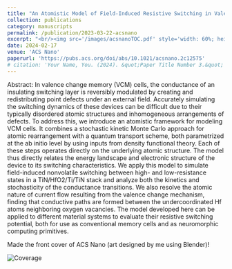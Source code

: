 ```yaml
---
title: "An Atomistic Model of Field-Induced Resistive Switching in Valence Change Memory"
collection: publications
category: manuscripts
permalink: /publication/2023-03-22-acsnano
excerpt: "<br/><img src='/images/acsnanoTOC.pdf' style='width: 60%; height: auto;'>>"
date: 2024-02-17
venue: 'ACS Nano'
paperurl: 'https://pubs.acs.org/doi/abs/10.1021/acsnano.2c12575'
# citation: 'Your Name, You. (2024). &quot;Paper Title Number 3.&quot; <i>GitHub Journal of Bugs</i>. 1(3).'
---
```


Abstract: In valence change memory (VCM) cells, the conductance of an insulating switching layer is reversibly modulated by creating and redistributing point defects under an external field. Accurately simulating the switching dynamics of these devices can be difficult due to their typically disordered atomic structures and inhomogeneous arrangements of defects. To address this, we introduce an atomistic framework for modeling VCM cells. It combines a stochastic kinetic Monte Carlo approach for atomic rearrangement with a quantum transport scheme, both parametrized at the ab initio level by using inputs from density functional theory. Each of these steps operates directly on the underlying atomic structure. The model thus directly relates the energy landscape and electronic structure of the device to its switching characteristics. We apply this model to simulate field-induced nonvolatile switching between high- and low-resistance states in a TiN/HfO2/Ti/TiN stack and analyze both the kinetics and stochasticity of the conductance transitions. We also resolve the atomic nature of current flow resulting from the valence change mechanism, finding that conductive paths are formed between the undercoordinated Hf atoms neighboring oxygen vacancies. The model developed here can be applied to different material systems to evaluate their resistive switching potential, both for use as conventional memory cells and as neuromorphic computing primitives.


Made the front cover of ACS Nano (art designed by me using Blender)!

![Coverage](https://manasakani.github.io/images/coverpage.png)
